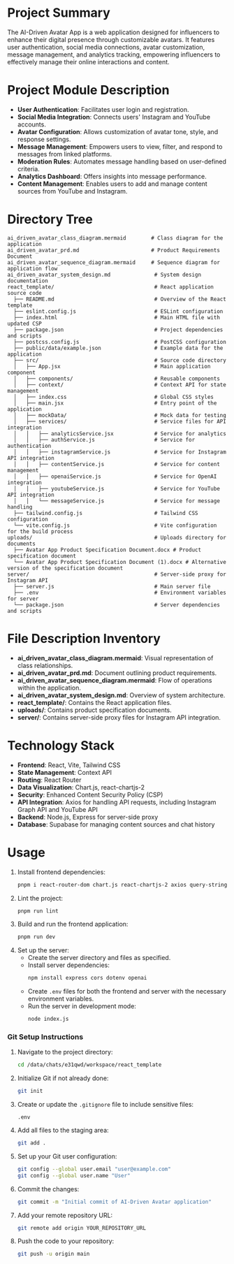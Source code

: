 # Project Summary
The AI-Driven Avatar App is a web application designed for influencers to enhance their digital presence through customizable avatars. It features user authentication, social media connections, avatar customization, message management, and analytics tracking, empowering influencers to effectively manage their online interactions and content.

# Project Module Description
- **User Authentication**: Facilitates user login and registration.
- **Social Media Integration**: Connects users' Instagram and YouTube accounts.
- **Avatar Configuration**: Allows customization of avatar tone, style, and response settings.
- **Message Management**: Empowers users to view, filter, and respond to messages from linked platforms.
- **Moderation Rules**: Automates message handling based on user-defined criteria.
- **Analytics Dashboard**: Offers insights into message performance.
- **Content Management**: Enables users to add and manage content sources from YouTube and Instagram.

# Directory Tree
```
ai_driven_avatar_class_diagram.mermaid        # Class diagram for the application
ai_driven_avatar_prd.md                       # Product Requirements Document
ai_driven_avatar_sequence_diagram.mermaid     # Sequence diagram for application flow
ai_driven_avatar_system_design.md              # System design documentation
react_template/                                # React application source code
  ├── README.md                                # Overview of the React template
  ├── eslint.config.js                         # ESLint configuration
  ├── index.html                               # Main HTML file with updated CSP
  ├── package.json                             # Project dependencies and scripts
  ├── postcss.config.js                        # PostCSS configuration
  ├── public/data/example.json                 # Example data for the application
  ├── src/                                     # Source code directory
  │   ├── App.jsx                              # Main application component
  │   ├── components/                          # Reusable components
  │   ├── context/                             # Context API for state management
  │   ├── index.css                            # Global CSS styles
  │   ├── main.jsx                             # Entry point of the application
  │   ├── mockData/                            # Mock data for testing
  │   ├── services/                            # Service files for API integration
  │   │   ├── analyticsService.jsx             # Service for analytics
  │   │   ├── authService.js                   # Service for authentication
  │   │   ├── instagramService.js              # Service for Instagram API integration
  │   │   ├── contentService.js                # Service for content management
  │   │   ├── openaiService.js                 # Service for OpenAI integration
  │   │   ├── youtubeService.js                # Service for YouTube API integration
  │   │   └── messageService.js                # Service for message handling
  ├── tailwind.config.js                       # Tailwind CSS configuration
  └── vite.config.js                           # Vite configuration for the build process
uploads/                                       # Uploads directory for documents
  ├── Avatar App Product Specification Document.docx # Product specification document
  └── Avatar App Product Specification Document (1).docx # Alternative version of the specification document
server/                                        # Server-side proxy for Instagram API
  ├── server.js                                # Main server file
  ├── .env                                     # Environment variables for server
  └── package.json                             # Server dependencies and scripts
```

# File Description Inventory
- **ai_driven_avatar_class_diagram.mermaid**: Visual representation of class relationships.
- **ai_driven_avatar_prd.md**: Document outlining product requirements.
- **ai_driven_avatar_sequence_diagram.mermaid**: Flow of operations within the application.
- **ai_driven_avatar_system_design.md**: Overview of system architecture.
- **react_template/**: Contains the React application files.
- **uploads/**: Contains product specification documents.
- **server/**: Contains server-side proxy files for Instagram API integration.

# Technology Stack
- **Frontend**: React, Vite, Tailwind CSS
- **State Management**: Context API
- **Routing**: React Router
- **Data Visualization**: Chart.js, react-chartjs-2
- **Security**: Enhanced Content Security Policy (CSP)
- **API Integration**: Axios for handling API requests, including Instagram Graph API and YouTube API
- **Backend**: Node.js, Express for server-side proxy
- **Database**: Supabase for managing content sources and chat history

# Usage
1. Install frontend dependencies:
   ```bash
   pnpm i react-router-dom chart.js react-chartjs-2 axios query-string @supabase/supabase-js openai
   ```
2. Lint the project:
   ```bash
   pnpm run lint
   ```
3. Build and run the frontend application:
   ```bash
   pnpm run dev
   ```
4. Set up the server:
   - Create the server directory and files as specified.
   - Install server dependencies:
     ```bash
     npm install express cors dotenv openai
     ```
   - Create `.env` files for both the frontend and server with the necessary environment variables.
   - Run the server in development mode:
     ```bash
     node index.js
     ```

### Git Setup Instructions
1. Navigate to the project directory:
   ```bash
   cd /data/chats/e31qwd/workspace/react_template
   ```
2. Initialize Git if not already done:
   ```bash
   git init
   ```
3. Create or update the `.gitignore` file to include sensitive files:
   ```
   .env
   ```
4. Add all files to the staging area:
   ```bash
   git add .
   ```
5. Set up your Git user configuration:
   ```bash
   git config --global user.email "user@example.com"
   git config --global user.name "User"
   ```
6. Commit the changes:
   ```bash
   git commit -m "Initial commit of AI-Driven Avatar application"
   ```
7. Add your remote repository URL:
   ```bash
   git remote add origin YOUR_REPOSITORY_URL
   ```
8. Push the code to your repository:
   ```bash
   git push -u origin main
   ```
